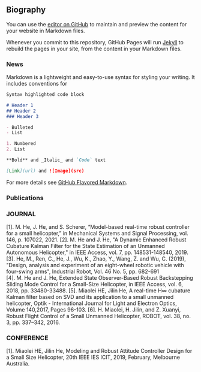 ## Biography

You can use the [editor on GitHub](https://github.com/rchml/miaolei.github.com/edit/gh-pages/index.md) to maintain and preview the content for your website in Markdown files.

Whenever you commit to this repository, GitHub Pages will run [Jekyll](https://jekyllrb.com/) to rebuild the pages in your site, from the content in your Markdown files.

### News

Markdown is a lightweight and easy-to-use syntax for styling your writing. It includes conventions for

```markdown
Syntax highlighted code block

# Header 1
## Header 2
### Header 3

- Bulleted
- List

1. Numbered
2. List

**Bold** and _Italic_ and `Code` text

[Link](url) and ![Image](src)
```

For more details see [GitHub Flavored Markdown](https://guides.github.com/features/mastering-markdown/).

### Publications
### JOURNAL

[1].	M. He, J. He, and S. Scherer, “Model-based real-time robust controller for a small helicopter,” in Mechanical Systems and Signal Processing, vol. 146, p. 107022, 2021. 
[2].	M. He and J. He, "A Dynamic Enhanced Robust Cubature Kalman Filter for the State Estimation of an Unmanned Autonomous Helicopter," in IEEE Access, vol. 7, pp. 148531-148540, 2019.
[3].	He, M., Ren, C., He, J., Wu, K., Zhao, Y., Wang, Z. and Wu, C. (2019), "Design, analysis and experiment of an eight-wheel robotic vehicle with four-swing arms", Industrial Robot, Vol. 46 No. 5, pp. 682-691  
[4].	M. He and J. He, Extended State Observer-Based Robust Backstepping Sliding Mode Control for a Small-Size Helicopter, in IEEE Access, vol. 6, 2018, pp. 33480-33488. 
[5].	Miaolei HE, Jilin He, A real-time H∞ cubature Kalman filter based on SVD and its application to a small unmanned helicopter, Optik - International Journal for Light and Electron Optics, Volume 140,2017, Pages 96-103.
[6].  H. Miaolei, H. Jilin, and Z. Xuanyi, Robust Flight Control of a Small Unmanned Helicopter, ROBOT, vol. 38, no. 3, pp. 337–342, 2016.  


### CONFERENCE

[1].	Miaolei HE, Jilin He, Modeling and Robust Attitude Controller Design for a Small Size Helicopter, 20th IEEE IES ICIT, 2019, February, Melbourne Australia. 
